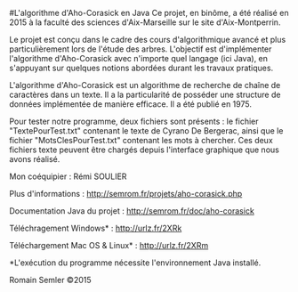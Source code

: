 #L'algorithme d'Aho-Corasick en Java
Ce projet, en binôme, a été réalisé en 2015 à la faculté des sciences d'Aix-Marseille sur le site d'Aix-Montperrin.

Le projet est conçu dans le cadre des cours d'algorithmique avancé et plus particulièrement lors de l'étude des arbres. L'objectif est d'implémenter l'algorithme d'Aho-Corasick avec n'importe quel langage (ici Java), en s'appuyant sur quelques notions abordées durant les travaux pratiques. 

L'algorithme d'Aho-Corasick est un algorithme de recherche de chaîne de caractères dans un texte. Il a la particularité de posséder une structure de données implémentée de manière efficace. Il a été publié en 1975.

Pour tester notre programme, deux fichiers sont présents : le fichier "TextePourTest.txt" contenant le texte de Cyrano De Bergerac, ainsi que le fichier "MotsClesPourTest.txt" contenant les mots à chercher. Ces deux fichiers texte peuvent être chargés depuis l'interface graphique que nous avons réalisé.

Mon coéquipier : Rémi SOULIER

Plus d'informations : http://semrom.fr/projets/aho-corasick.php

Documentation Java du projet : http://semrom.fr/doc/aho-corasick

Téléchragement Windows* : http://urlz.fr/2XRk

Téléchargement Mac OS & Linux* : http://urlz.fr/2XRm

*L'exécution du programme nécessite l'environnement Java installé.

Romain Semler ©2015
